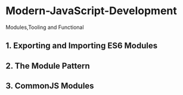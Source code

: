# Modern-JavaScript-Development
Modules,Tooling and Functional

## 1. Exporting and Importing ES6 Modules

## 2. The Module Pattern

## 3. CommonJS Modules

